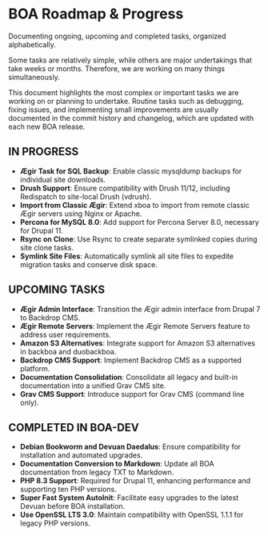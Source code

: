 # BOA Roadmap & Progress

Documenting ongoing, upcoming and completed tasks, organized alphabetically.

Some tasks are relatively simple, while others are major undertakings that take weeks or months. Therefore, we are working on many things simultaneously.

This document highlights the most complex or important tasks we are working on or planning to undertake. Routine tasks such as debugging, fixing issues, and implementing small improvements are usually documented in the commit history and changelog, which are updated with each new BOA release.

## IN PROGRESS
- **Ægir Task for SQL Backup**: Enable classic mysqldump backups for individual site downloads.
- **Drush Support**: Ensure compatibility with Drush 11/12, including Redispatch to site-local Drush (vdrush).
- **Import from Classic Ægir**: Extend xboa to import from remote classic Ægir servers using Nginx or Apache.
- **Percona for MySQL 8.0**: Add support for Percona Server 8.0, necessary for Drupal 11.
- **Rsync on Clone**: Use Rsync to create separate symlinked copies during site clone tasks.
- **Symlink Site Files**: Automatically symlink all site files to expedite migration tasks and conserve disk space.

## UPCOMING TASKS
- **Ægir Admin Interface**: Transition the Ægir admin interface from Drupal 7 to Backdrop CMS.
- **Ægir Remote Servers**: Implement the Ægir Remote Servers feature to address user requirements.
- **Amazon S3 Alternatives**: Integrate support for Amazon S3 alternatives in backboa and duobackboa.
- **Backdrop CMS Support**: Implement Backdrop CMS as a supported platform.
- **Documentation Consolidation**: Consolidate all legacy and built-in documentation into a unified Grav CMS site.
- **Grav CMS Support**: Introduce support for Grav CMS (command line only).

## COMPLETED IN BOA-DEV
- **Debian Bookworm and Devuan Daedalus**: Ensure compatibility for installation and automated upgrades.
- **Documentation Conversion to Markdown**: Update all BOA documentation from legacy TXT to Markdown.
- **PHP 8.3 Support**: Required for Drupal 11, enhancing performance and supporting ten PHP versions.
- **Super Fast System AutoInit**: Facilitate easy upgrades to the latest Devuan before BOA installation.
- **Use OpenSSL LTS 3.0**: Maintain compatibility with OpenSSL 1.1.1 for legacy PHP versions.

